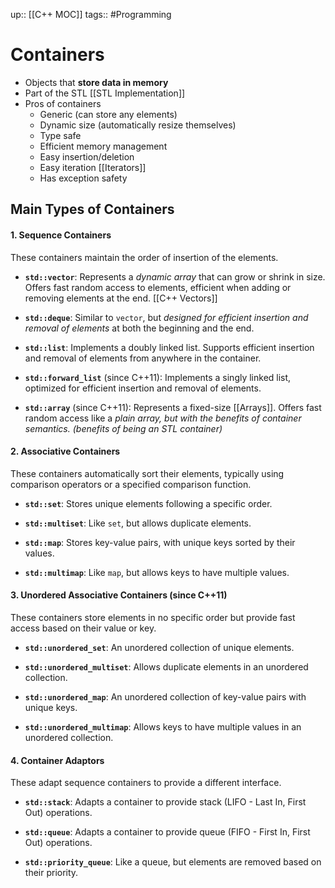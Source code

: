 up:: [[C++ MOC]]
tags:: #Programming
# Containers
- Objects that **store data in memory**
- Part of the STL [[STL Implementation]]
- Pros of containers
	- Generic (can store any elements)
	- Dynamic size (automatically resize themselves)
	- Type safe
	- Efficient memory management
	- Easy insertion/deletion
	- Easy iteration [[Iterators]]
	- Has exception safety
## Main Types of Containers
#### 1. Sequence Containers
These containers maintain the order of insertion of the elements.

- **`std::vector`**: Represents a *dynamic array* that can grow or shrink in size. Offers fast random access to elements, efficient when adding or removing elements at the end. [[C++ Vectors]]
    
- **`std::deque`**: Similar to `vector`, but *designed for efficient insertion and removal of elements* at both the beginning and the end.
    
- **`std::list`**: Implements a doubly linked list. Supports efficient insertion and removal of elements from anywhere in the container.
    
- **`std::forward_list`** (since C++11): Implements a singly linked list, optimized for efficient insertion and removal of elements.
    
- **`std::array`** (since C++11): Represents a fixed-size [[Arrays]]. Offers fast random access like a *plain array, but with the benefits of container semantics. (benefits of being an STL container)*
    
#### 2. Associative Containers
These containers automatically sort their elements, typically using comparison operators or a specified comparison function.

- **`std::set`**: Stores unique elements following a specific order.
    
- **`std::multiset`**: Like `set`, but allows duplicate elements.
    
- **`std::map`**: Stores key-value pairs, with unique keys sorted by their values.
    
- **`std::multimap`**: Like `map`, but allows keys to have multiple values.
    
#### 3. Unordered Associative Containers (since C++11)
These containers store elements in no specific order but provide fast access based on their value or key.

- **`std::unordered_set`**: An unordered collection of unique elements.
    
- **`std::unordered_multiset`**: Allows duplicate elements in an unordered collection.
    
- **`std::unordered_map`**: An unordered collection of key-value pairs with unique keys.
    
- **`std::unordered_multimap`**: Allows keys to have multiple values in an unordered collection.
    
#### 4. Container Adaptors
These adapt sequence containers to provide a different interface.

- **`std::stack`**: Adapts a container to provide stack (LIFO - Last In, First Out) operations.
    
- **`std::queue`**: Adapts a container to provide queue (FIFO - First In, First Out) operations.
    
- **`std::priority_queue`**: Like a queue, but elements are removed based on their priority.